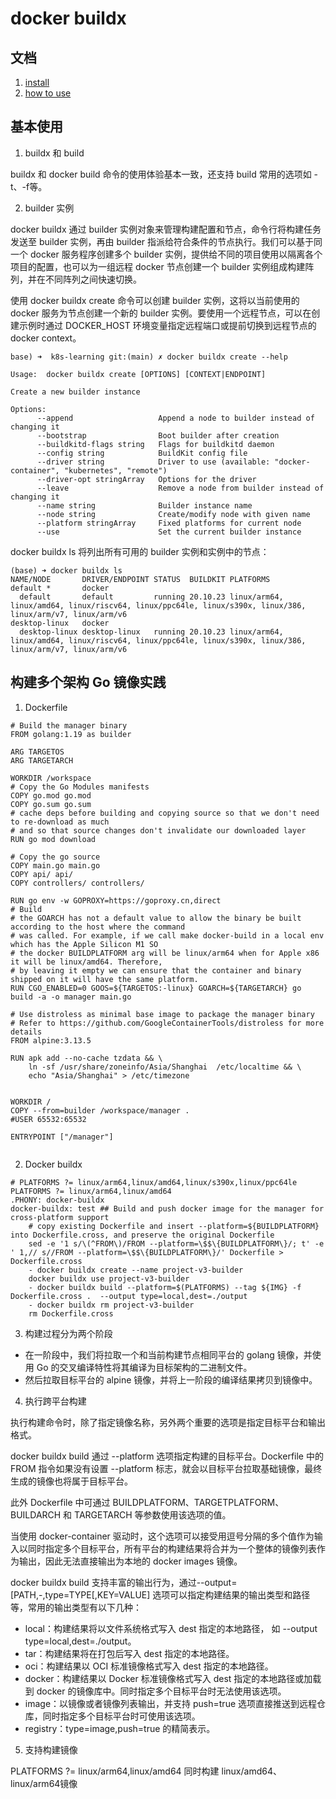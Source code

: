 # docker buildx

## 文档

1. [install](https://docs.docker.com/build/install-buildx/)
2. [how to use](https://docs.docker.com/engine/reference/commandline/buildx/)

## 基本使用

1. buildx 和  build

buildx 和 docker build 命令的使用体验基本一致，还支持 build 常用的选项如 -t、-f等。

2. builder 实例

docker buildx 通过 builder 实例对象来管理构建配置和节点，命令行将构建任务发送至 builder 实例，再由 builder 指派给符合条件的节点执行。我们可以基于同一个 docker 服务程序创建多个 builder 实例，提供给不同的项目使用以隔离各个项目的配置，也可以为一组远程 docker 节点创建一个 builder 实例组成构建阵列，并在不同阵列之间快速切换。

使用 docker buildx create 命令可以创建 builder 实例，这将以当前使用的 docker 服务为节点创建一个新的 builder 实例。要使用一个远程节点，可以在创建示例时通过 DOCKER_HOST 环境变量指定远程端口或提前切换到远程节点的 docker context。

```shell
base) ➜  k8s-learning git:(main) ✗ docker buildx create --help

Usage:  docker buildx create [OPTIONS] [CONTEXT|ENDPOINT]

Create a new builder instance

Options:
      --append                   Append a node to builder instead of changing it
      --bootstrap                Boot builder after creation
      --buildkitd-flags string   Flags for buildkitd daemon
      --config string            BuildKit config file
      --driver string            Driver to use (available: "docker-container", "kubernetes", "remote")
      --driver-opt stringArray   Options for the driver
      --leave                    Remove a node from builder instead of changing it
      --name string              Builder instance name
      --node string              Create/modify node with given name
      --platform stringArray     Fixed platforms for current node
      --use                      Set the current builder instance

```

docker buildx ls 将列出所有可用的 builder 实例和实例中的节点：

```shell
(base) ➜ docker buildx ls
NAME/NODE       DRIVER/ENDPOINT STATUS  BUILDKIT PLATFORMS
default *       docker                           
  default       default         running 20.10.23 linux/arm64, linux/amd64, linux/riscv64, linux/ppc64le, linux/s390x, linux/386, linux/arm/v7, linux/arm/v6
desktop-linux   docker                           
  desktop-linux desktop-linux   running 20.10.23 linux/arm64, linux/amd64, linux/riscv64, linux/ppc64le, linux/s390x, linux/386, linux/arm/v7, linux/arm/v6

```

## 构建多个架构 Go 镜像实践


1. Dockerfile

```shell
# Build the manager binary
FROM golang:1.19 as builder

ARG TARGETOS
ARG TARGETARCH

WORKDIR /workspace
# Copy the Go Modules manifests
COPY go.mod go.mod
COPY go.sum go.sum
# cache deps before building and copying source so that we don't need to re-download as much
# and so that source changes don't invalidate our downloaded layer
RUN go mod download

# Copy the go source
COPY main.go main.go
COPY api/ api/
COPY controllers/ controllers/

RUN go env -w GOPROXY=https://goproxy.cn,direct
# Build
# the GOARCH has not a default value to allow the binary be built according to the host where the command
# was called. For example, if we call make docker-build in a local env which has the Apple Silicon M1 SO
# the docker BUILDPLATFORM arg will be linux/arm64 when for Apple x86 it will be linux/amd64. Therefore,
# by leaving it empty we can ensure that the container and binary shipped on it will have the same platform.
RUN CGO_ENABLED=0 GOOS=${TARGETOS:-linux} GOARCH=${TARGETARCH} go build -a -o manager main.go

# Use distroless as minimal base image to package the manager binary
# Refer to https://github.com/GoogleContainerTools/distroless for more details
FROM alpine:3.13.5

RUN apk add --no-cache tzdata && \
    ln -sf /usr/share/zoneinfo/Asia/Shanghai  /etc/localtime && \
    echo "Asia/Shanghai" > /etc/timezone


WORKDIR /
COPY --from=builder /workspace/manager .
#USER 65532:65532

ENTRYPOINT ["/manager"]


```
2. Docker buildx

```shell
# PLATFORMS ?= linux/arm64,linux/amd64,linux/s390x,linux/ppc64le
PLATFORMS ?= linux/arm64,linux/amd64
.PHONY: docker-buildx
docker-buildx: test ## Build and push docker image for the manager for cross-platform support
	# copy existing Dockerfile and insert --platform=${BUILDPLATFORM} into Dockerfile.cross, and preserve the original Dockerfile
	sed -e '1 s/\(^FROM\)/FROM --platform=\$$\{BUILDPLATFORM\}/; t' -e ' 1,// s//FROM --platform=\$$\{BUILDPLATFORM\}/' Dockerfile > Dockerfile.cross
	- docker buildx create --name project-v3-builder
	docker buildx use project-v3-builder
	- docker buildx build --platform=$(PLATFORMS) --tag ${IMG} -f Dockerfile.cross .  --output type=local,dest=./output
	- docker buildx rm project-v3-builder
	rm Dockerfile.cross
```


3. 构建过程分为两个阶段

- 在一阶段中，我们将拉取一个和当前构建节点相同平台的 golang 镜像，并使用 Go 的交叉编译特性将其编译为目标架构的二进制文件。
- 然后拉取目标平台的 alpine 镜像，并将上一阶段的编译结果拷贝到镜像中。

4. 执行跨平台构建

执行构建命令时，除了指定镜像名称，另外两个重要的选项是指定目标平台和输出格式。

docker buildx build 通过 --platform 选项指定构建的目标平台。Dockerfile 中的 FROM 指令如果没有设置 --platform 标志，就会以目标平台拉取基础镜像，最终生成的镜像也将属于目标平台。

此外 Dockerfile 中可通过 BUILDPLATFORM、TARGETPLATFORM、BUILDARCH 和 TARGETARCH 等参数使用该选项的值。

当使用 docker-container 驱动时，这个选项可以接受用逗号分隔的多个值作为输入以同时指定多个目标平台，所有平台的构建结果将合并为一个整体的镜像列表作为输出，因此无法直接输出为本地的 docker images 镜像。

docker buildx build 支持丰富的输出行为，通过--output=[PATH,-,type=TYPE[,KEY=VALUE] 选项可以指定构建结果的输出类型和路径等，常用的输出类型有以下几种：

- local：构建结果将以文件系统格式写入 dest 指定的本地路径， 如 --output type=local,dest=./output。
- tar：构建结果将在打包后写入 dest 指定的本地路径。
- oci：构建结果以 OCI 标准镜像格式写入 dest 指定的本地路径。
- docker：构建结果以 Docker 标准镜像格式写入 dest 指定的本地路径或加载到 docker 的镜像库中。同时指定多个目标平台时无法使用该选项。
- image：以镜像或者镜像列表输出，并支持 push=true 选项直接推送到远程仓库，同时指定多个目标平台时可使用该选项。
- registry：type=image,push=true 的精简表示。

5. 支持构建镜像

PLATFORMS ?= linux/arm64,linux/amd64  同时构建 linux/amd64、 linux/arm64镜像